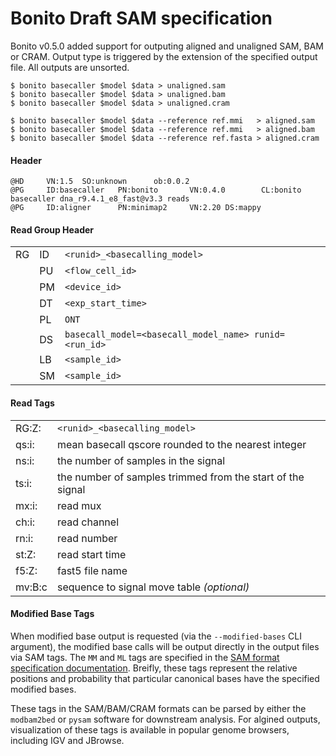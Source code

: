 # Bonito Draft SAM specification

Bonito v0.5.0 added support for outputing aligned and unaligned SAM, BAM or CRAM.
Output type is triggered by the extension of the specified output file.
All outputs are unsorted.

```
$ bonito basecaller $model $data > unaligned.sam
$ bonito basecaller $model $data > unaligned.bam
$ bonito basecaller $model $data > unaligned.cram

$ bonito basecaller $model $data --reference ref.mmi   > aligned.sam
$ bonito basecaller $model $data --reference ref.mmi   > aligned.bam
$ bonito basecaller $model $data --reference ref.fasta > aligned.cram
```

#### Header

```
@HD     VN:1.5  SO:unknown      ob:0.0.2
@PG     ID:basecaller   PN:bonito       VN:0.4.0        CL:bonito basecaller dna_r9.4.1_e8_fast@v3.3 reads
@PG     ID:aligner      PN:minimap2     VN:2.20 DS:mappy
```

#### Read Group Header

|    |    |                                                       |
| -- | -- | ----------------------------------------------------- |
| RG | ID | `<runid>_<basecalling_model>`  	                  |
|    | PU | `<flow_cell_id>`                                      |
|    | PM | `<device_id>`                                         |
|    | DT | `<exp_start_time>`                                    |
|    | PL | `ONT`                                                 |
|    | DS | `basecall_model=<basecall_model_name> runid=<run_id>` |
|    | LB | `<sample_id>`                                         |
|    | SM | `<sample_id>`                                         |

#### Read Tags

|        |                                                            |
| ------ | -----------------------------------------------------------|
| RG:Z:  | `<runid>_<basecalling_model>`                              |
| qs:i:  | mean basecall qscore rounded to the nearest integer        |
| ns:i:  | the number of samples in the signal                        |
| ts:i:  | the number of samples trimmed from the start of the signal |
| mx:i:	 | read mux                                                   |
| ch:i:  | read channel                                               |
| rn:i:	 | read number                                                |
| st:Z:	 | read start time                                            |
| f5:Z:	 | fast5 file name                                            |
| mv:B:c | sequence to signal move table _(optional)_                 |

#### Modified Base Tags

When modified base output is requested (via the `--modified-bases` CLI argument), the modified base calls will be output directly in the output files via SAM tags.
The `MM` and `ML` tags are specified in the [SAM format specification documentation](https://samtools.github.io/hts-specs/SAMtags.pdf).
Breifly, these tags represent the relative positions and probability that particular canonical bases have the specified modified bases.

These tags in the SAM/BAM/CRAM formats can be parsed by either the `modbam2bed` or `pysam` software for downstream analysis.
For algined outputs, visualization of these tags is available in popular genome browsers, including IGV and JBrowse.
